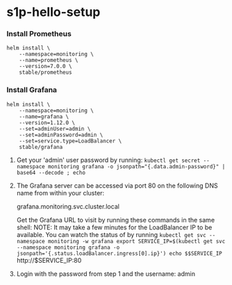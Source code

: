 # s1p-hello-setup

### Install Prometheus
```
helm install \
    --namespace=monitoring \
    --name=prometheus \
    --version=7.0.0 \
    stable/prometheus
```

### Install Grafana
```
helm install \
    --namespace=monitoring \
    --name=grafana \
    --version=1.12.0 \
    --set=adminUser=admin \
    --set=adminPassword=admin \
    --set=service.type=LoadBalancer \
    stable/grafana
```

1. Get your 'admin' user password by running:
```kubectl get secret --namespace monitoring grafana -o jsonpath="{.data.admin-password}" | base64 --decode ; echo```
   

2. The Grafana server can be accessed via port 80 on the following DNS name from within your cluster:

   grafana.monitoring.svc.cluster.local

   Get the Grafana URL to visit by running these commands in the same shell:
NOTE: It may take a few minutes for the LoadBalancer IP to be available.
        You can watch the status of by running 
        ```kubectl get svc --namespace monitoring -w grafana
        export SERVICE_IP=$(kubectl get svc --namespace monitoring grafana -o jsonpath='{.status.loadBalancer.ingress[0].ip}')
        echo $$SERVICE_IP```
     http://$SERVICE_IP:80

3. Login with the password from step 1 and the username: admin